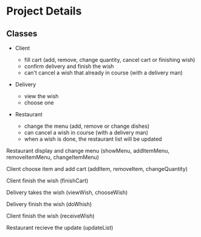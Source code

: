 # Project Details

## Classes

- Client
  - fill cart (add, remove, change quantity, cancel cart or finishing wish)
  - confirm delivery and finish the wish
  - can't cancel a wish that already in course (with a delivery man)

- Delivery
  - view the wish
  - choose one

- Restaurant
  - change the menu (add, remove or change dishes)
  - can cancel a wish in course (with a delivery man)
  - when a wish is done, the restaurant list will be updated

Restaurant display and change menu (showMenu, addItemMenu, removeItemMenu, changeItemMenu)

Client choose item and add cart (addItem, removeItem, changeQuantity)

Client finish the wish (finishCart)

Delivery takes the wish (viewWish, chooseWish)

Delivery finish the wish (doWhish)

Client finish the wish (receiveWish)

Restaurant recieve the update (updateList)

